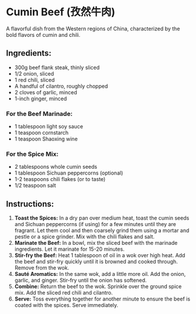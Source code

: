 
# Cumin Beef (孜然牛肉)

A flavorful dish from the Western regions of China, characterized by the bold flavors of cumin and chili.

## Ingredients:
*   300g beef flank steak, thinly sliced
*   1/2 onion, sliced
*   1 red chili, sliced
*   A handful of cilantro, roughly chopped
*   2 cloves of garlic, minced
*   1-inch ginger, minced

### For the Beef Marinade:
*   1 tablespoon light soy sauce
*   1 teaspoon cornstarch
*   1 teaspoon Shaoxing wine

### For the Spice Mix:
*   2 tablespoons whole cumin seeds
*   1 tablespoon Sichuan peppercorns (optional)
*   1-2 teaspoons chili flakes (or to taste)
*   1/2 teaspoon salt

## Instructions:
1.  **Toast the Spices:** In a dry pan over medium heat, toast the cumin seeds and Sichuan peppercorns (if using) for a few minutes until they are fragrant. Let them cool and then coarsely grind them using a mortar and pestle or a spice grinder. Mix with the chili flakes and salt.
2.  **Marinate the Beef:** In a bowl, mix the sliced beef with the marinade ingredients. Let it marinate for 15-20 minutes.
3.  **Stir-fry the Beef:** Heat 1 tablespoon of oil in a wok over high heat. Add the beef and stir-fry quickly until it is browned and cooked through. Remove from the wok.
4.  **Sauté Aromatics:** In the same wok, add a little more oil. Add the onion, garlic, and ginger. Stir-fry until the onion has softened.
5.  **Combine:** Return the beef to the wok. Sprinkle over the ground spice mix. Add the sliced red chili and cilantro.
6.  **Serve:** Toss everything together for another minute to ensure the beef is coated with the spices. Serve immediately.